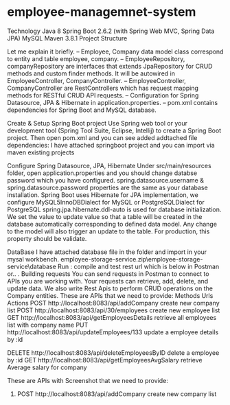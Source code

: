 # employee-managemnet-system
Technology
Java 8
Spring Boot 2.6.2 (with Spring Web MVC, Spring Data JPA)
MySQL
Maven 3.8.1
Project Structure


 Let me explain it briefly.
– Employee, Company data model class correspond to entity and table employee, company.
– EmployeeRepository, companyRepository are interfaces that extends JpaRepository for CRUD methods and custom finder methods. It will be autowired in EmployeeController, CompanyController.
– EmployeeController, CompanyController are RestControllers which has request mapping methods for RESTful CRUD API requests.
– Configuration for Spring Datasource, JPA & Hibernate in application.properties.
– pom.xml contains dependencies for Spring Boot and MySQL database.

Create & Setup Spring Boot project
Use Spring web tool or your development tool (Spring Tool Suite, Eclipse, Intellij) to create a Spring Boot project. Then open pom.xml and you can see added addtached file dependencies:
I have attached springboot project and you can import via maven existing projects

Configure Spring Datasource, JPA, Hibernate
Under src/main/resources folder, open application.properties and you should change databse password which you have configured.
spring.datasource.username & spring.datasource.password properties are the same as your database installation.
Spring Boot uses Hibernate for JPA implementation, we configure MySQL5InnoDBDialect for MySQL or PostgreSQLDialect for PostgreSQL
spring.jpa.hibernate.ddl-auto is used for database initialization. We set the value to update value so that a table will be created in the database automatically corresponding to defined data model. Any change to the model will also trigger an update to the table. For production, this property should be validate.

DataBase
I have attached database file in the folder and import in your mysal workbench.
employee-storage-service.zip\employee-storage-service\database
Run : compile and test rest url which is below in Postman or.. .
Building requests
You can send requests in Postman to connect to APIs you are working with. Your requests can retrieve, add, delete, and update data. 
We also write Rest Apis to perform CRUD operations on the Company entities.
These are APIs that we need to provide:
Methods	Urls	Actions
POST	http://localhost:8083/api/addCompany	create new company list
POST	http://localhost:8083/api/30/employees	create new employee list
GET	http://localhost:8083/api/getEmployeesDetails	retrieve all employees list with company name
PUT	http://localhost:8083/api/updateEmployees/133  update a employee details by :id

DELETE	http://localhost:8083/api/deleteEmployeesByID	delete a employee by :id
GET	http://localhost:8083/api/getEmployeesAvgSalary	retrieve Average salary for company  

These are APIs with Screenshot that we need to provide:
1. POST	http://localhost:8083/api/addCompany	create new company list


